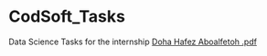 # CodSoft_Tasks
Data Science Tasks for the internship
[Doha Hafez Aboalfetoh .pdf](https://github.com/DohaAhmad/CodSoft_Tasks/files/15236259/Doha.Hafez.Aboalfetoh.pdf)
